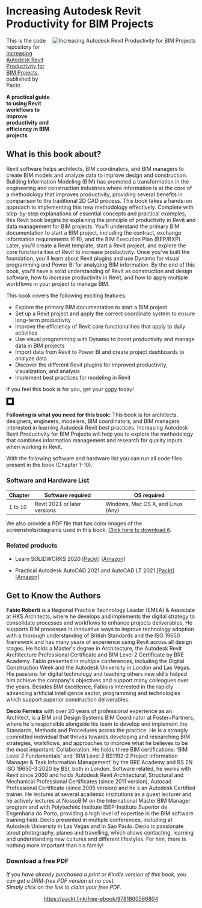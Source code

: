 # Increasing Autodesk Revit Productivity for BIM Projects

<a href="https://www.packtpub.com/product/increasing-autodesk-revit-productivity-for-bim-projects/9781800566804"><img src="https://static.packt-cdn.com/products/9781800566804/cover/smaller" alt="Increasing Autodesk Revit Productivity for BIM Projects" height="256px" align="right"></a>

This is the code repository for [Increasing Autodesk Revit Productivity for BIM Projects](https://www.packtpub.com/product/increasing-autodesk-revit-productivity-for-bim-projects/9781800566804), published by Packt.

**A practical guide to using Revit workflows to improve productivity and efficiency in BIM projects**

## What is this book about?
Revit software helps architects, BIM coordinators, and BIM managers to create BIM models and analyze data to improve design and construction. Building Information Modeling (BIM) has promoted a transformation in the engineering and construction industries where information is at the core of a methodology that improves productivity, providing several benefits in comparison to the traditional 2D CAD process. This book takes a hands-on approach to implementing this new methodology effectively.
Complete with step-by-step explanations of essential concepts and practical examples, this Revit book begins by explaining the principle of productivity in Revit and data management for BIM projects. You'll understand the primary BIM documentation to start a BIM project, including the contract, exchange information requirements (EIR), and the BIM Execution Plan (BEP/BXP). Later, you'll create a Revit template, start a Revit project, and explore the core functionalities of Revit to increase productivity. Once you've built the foundation, you'll learn about Revit plugins and use Dynamo for visual programming and Power BI for analyzing BIM information.
By the end of this book, you'll have a solid understanding of Revit as construction and design software, how to increase productivity in Revit, and how to apply multiple workflows in your project to manage BIM.

This book covers the following exciting features: 
* Explore the primary BIM documentation to start a BIM project
* Set up a Revit project and apply the correct coordinate system to ensure long-term productivity
* Improve the efficiency of Revit core functionalities that apply to daily activities
* Use visual programming with Dynamo to boost productivity and manage data in BIM projects
* Import data from Revit to Power BI and create project dashboards to analyze data
* Discover the different Revit plugins for improved productivity, visualization, and analysis
* Implement best practices for modeling in Revit

If you feel this book is for you, get your [copy](https://www.amazon.com/dp/1800566808) today!

<a href="https://www.packtpub.com/?utm_source=github&utm_medium=banner&utm_campaign=GitHubBanner"><img src="https://raw.githubusercontent.com/PacktPublishing/GitHub/master/GitHub.png" alt="https://www.packtpub.com/" border="5" /></a>

**Following is what you need for this book:**
This book is for architects, designers, engineers, modelers, BIM coordinators, and BIM managers interested in learning Autodesk Revit best practices. Increasing Autodesk Revit Productivity for BIM Projects will help you to explore the methodology that combines information management and research for quality inputs when working in Revit.

With the following software and hardware list you can run all code files present in the book (Chapter 1-10).

### Software and Hardware List

| Chapter  | Software required                   | OS required                        |
| -------- | ------------------------------------| -----------------------------------|
| 1 to 10       | Revit 2021 or later versions                    | Windows, Mac OS X, and Linux (Any) |

We also provide a PDF file that has color images of the screenshots/diagrams used in this book. [Click here to download it](https://static.packt-cdn.com/downloads/9781800566804_ColorImages.pdf).

### Related products <Other books you may enjoy>
* Learn SOLIDWORKS 2020 [[Packt]](https://www.packtpub.com/product/learn-solidworks-2020/9781789804102) [[Amazon]](https://www.amazon.com/dp/1789804108)

* Practical Autodesk AutoCAD 2021 and AutoCAD LT 2021 [[Packt]](https://www.packtpub.com/product/practical-autodesk-autocad-2021-and-autocad-lt-2021/9781789809152) [[Amazon]](https://www.amazon.com/dp/1789809150)

## Get to Know the Authors
**Fabio Roberti**
is a Regional Practice Technology Leader (EMEA) & Associate at HKS Architects, where he develops and implements the digital strategy to consolidate processes and workflows to enhance projects deliverables. He supports BIM processes in innovative ways to improve technology adoption with a thorough understanding of British Standards and the ISO 19650 framework and has many years of experience using Revit across all design stages. He holds a Master's degree in Architecture, the Autodesk Revit Architecture Professional Certificate and BIM Level 2 Certificate by BRE Academy. Fabio presented in multiple conferences, including the Digital Construction Week and the Autodesk University in London and Las Vegas. His passions for digital technology and teaching others new skills helped him achieve the company's objectives and support many colleagues over the years. Besides BIM excellence, Fabio is interested in the rapidly advancing artificial intelligence sector, programming and technologies which support superior construction deliverables.

**Decio Ferreira**
with over 20 years of professional experience as an Architect, is a BIM and Design Systems BIM Coordinator at Foster+Partners, where he´s responsible alongside his team to develop and implement the Standards, Methods and Procedures across the practice. He is a strongly committed individual that thrives towards developing and researching BIM strategies, workflows, and approaches to improve what he believes to be the most important: Collaboration. He holds three BIM certifications: ‘BIM Level 2 Fundamentals’ and ‘BIM Level 2 BS1192-2 Project Information Manager & Task Information Management’ by the BRE Academy and BS EN ISO 19650-3:2020 by BSI, both in London. Software related, he works with Revit since 2000 and holds Autodesk Revit Architectural, Structural and Mechanical Professional Certificates (since 2011 version), Autocad Professional Certificate (since 2005 version) and he´s an Autodesk Certified trainer. He lectures at several academic institutions as a guest lecturer and he actively lectures at NossoBIM on the International Master BIM Manager program and with Polytechnic Institute ISEP-Instituto Superior de Engenharia do Porto, providing a high level of expertise in the BIM software training field. Decio presented in multiple conferences, including at Autodesk University in Las Vegas and in Sao Paulo. Decio is passionate about photography, planes and travelling, which allows contacting, learning and understanding new cultures and different lifestyles. For him, there is nothing more important than his family!
### Download a free PDF

 <i>If you have already purchased a print or Kindle version of this book, you can get a DRM-free PDF version at no cost.<br>Simply click on the link to claim your free PDF.</i>
<p align="center"> <a href="https://packt.link/free-ebook/9781800566804">https://packt.link/free-ebook/9781800566804 </a> </p>